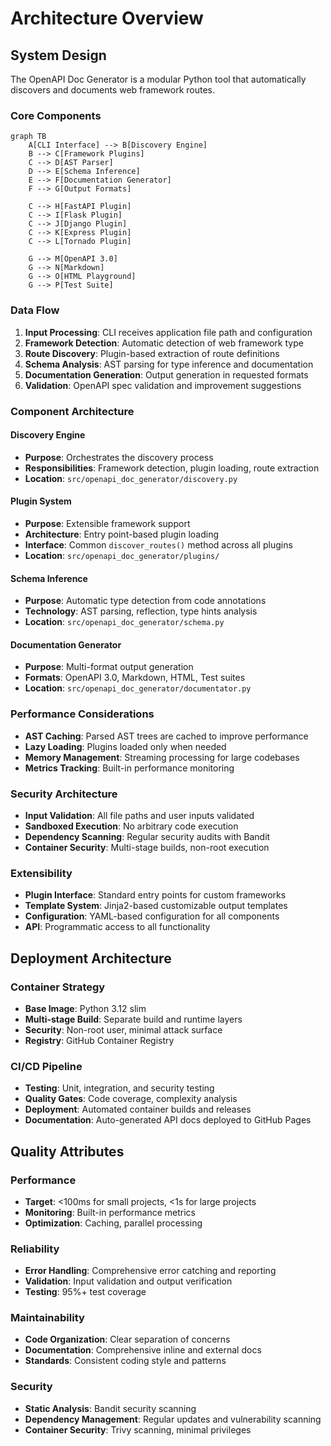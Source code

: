 # Architecture Overview

## System Design

The OpenAPI Doc Generator is a modular Python tool that automatically discovers and documents web framework routes.

### Core Components

```mermaid
graph TB
    A[CLI Interface] --> B[Discovery Engine]
    B --> C[Framework Plugins]
    C --> D[AST Parser]
    D --> E[Schema Inference]
    E --> F[Documentation Generator]
    F --> G[Output Formats]
    
    C --> H[FastAPI Plugin]
    C --> I[Flask Plugin]
    C --> J[Django Plugin]
    C --> K[Express Plugin]
    C --> L[Tornado Plugin]
    
    G --> M[OpenAPI 3.0]
    G --> N[Markdown]
    G --> O[HTML Playground]
    G --> P[Test Suite]
```

### Data Flow

1. **Input Processing**: CLI receives application file path and configuration
2. **Framework Detection**: Automatic detection of web framework type
3. **Route Discovery**: Plugin-based extraction of route definitions
4. **Schema Analysis**: AST parsing for type inference and documentation
5. **Documentation Generation**: Output generation in requested formats
6. **Validation**: OpenAPI spec validation and improvement suggestions

### Component Architecture

#### Discovery Engine
- **Purpose**: Orchestrates the discovery process
- **Responsibilities**: Framework detection, plugin loading, route extraction
- **Location**: `src/openapi_doc_generator/discovery.py`

#### Plugin System
- **Purpose**: Extensible framework support
- **Architecture**: Entry point-based plugin loading
- **Interface**: Common `discover_routes()` method across all plugins
- **Location**: `src/openapi_doc_generator/plugins/`

#### Schema Inference
- **Purpose**: Automatic type detection from code annotations
- **Technology**: AST parsing, reflection, type hints analysis
- **Location**: `src/openapi_doc_generator/schema.py`

#### Documentation Generator
- **Purpose**: Multi-format output generation
- **Formats**: OpenAPI 3.0, Markdown, HTML, Test suites
- **Location**: `src/openapi_doc_generator/documentator.py`

### Performance Considerations

- **AST Caching**: Parsed AST trees are cached to improve performance
- **Lazy Loading**: Plugins loaded only when needed
- **Memory Management**: Streaming processing for large codebases
- **Metrics Tracking**: Built-in performance monitoring

### Security Architecture

- **Input Validation**: All file paths and user inputs validated
- **Sandboxed Execution**: No arbitrary code execution
- **Dependency Scanning**: Regular security audits with Bandit
- **Container Security**: Multi-stage builds, non-root execution

### Extensibility

- **Plugin Interface**: Standard entry points for custom frameworks
- **Template System**: Jinja2-based customizable output templates
- **Configuration**: YAML-based configuration for all components
- **API**: Programmatic access to all functionality

## Deployment Architecture

### Container Strategy
- **Base Image**: Python 3.12 slim
- **Multi-stage Build**: Separate build and runtime layers
- **Security**: Non-root user, minimal attack surface
- **Registry**: GitHub Container Registry

### CI/CD Pipeline
- **Testing**: Unit, integration, and security testing
- **Quality Gates**: Code coverage, complexity analysis
- **Deployment**: Automated container builds and releases
- **Documentation**: Auto-generated API docs deployed to GitHub Pages

## Quality Attributes

### Performance
- **Target**: <100ms for small projects, <1s for large projects
- **Monitoring**: Built-in performance metrics
- **Optimization**: Caching, parallel processing

### Reliability
- **Error Handling**: Comprehensive error catching and reporting
- **Validation**: Input validation and output verification
- **Testing**: 95%+ test coverage

### Maintainability
- **Code Organization**: Clear separation of concerns
- **Documentation**: Comprehensive inline and external docs
- **Standards**: Consistent coding style and patterns

### Security
- **Static Analysis**: Bandit security scanning
- **Dependency Management**: Regular updates and vulnerability scanning
- **Container Security**: Trivy scanning, minimal privileges